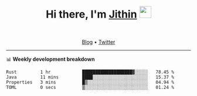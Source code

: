 <h1 align="center">Hi there, I'm <a href="https://jithset.github.io/" target="_blank">Jithin</a> <img
src="https://github.com/blackcater/blackcater/raw/main/images/Hi.gif" height="32" /></h1>

<br />

<p align="center">
  <a href="https://jithset.github.io">Blog</a> •
  <a href="https://twitter.com/jithset">Twitter</a>
</p>

---

📊 **Weekly development breakdown**

<!--START_SECTION:waka-->

```text
Rust         1 hr            ███████████████████▓░░░░░   78.45 %
Java         11 mins         ████░░░░░░░░░░░░░░░░░░░░░   15.37 %
Properties   3 mins          █▒░░░░░░░░░░░░░░░░░░░░░░░   04.94 %
TOML         0 secs          ▒░░░░░░░░░░░░░░░░░░░░░░░░   01.24 %
```

<!--END_SECTION:waka-->

